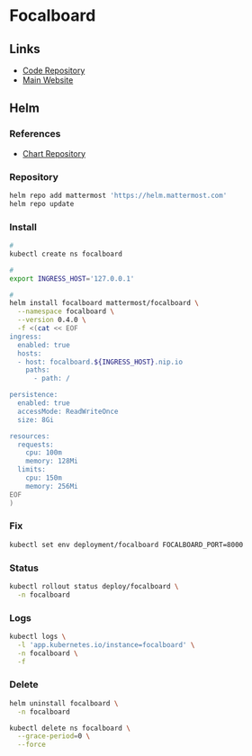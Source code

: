 # Focalboard

## Links

- [Code Repository](https://github.com/mattermost/focalboard)
- [Main Website](https://focalboard.com)

## Helm

### References

- [Chart Repository](https://github.com/mattermost/mattermost-helm/tree/master/charts/focalboard)

### Repository

```sh
helm repo add mattermost 'https://helm.mattermost.com'
helm repo update
```

### Install

```sh
#
kubectl create ns focalboard

#
export INGRESS_HOST='127.0.0.1'

#
helm install focalboard mattermost/focalboard \
  --namespace focalboard \
  --version 0.4.0 \
  -f <(cat << EOF
ingress:
  enabled: true
  hosts:
  - host: focalboard.${INGRESS_HOST}.nip.io
    paths:
      - path: /

persistence:
  enabled: true
  accessMode: ReadWriteOnce
  size: 8Gi

resources:
  requests:
    cpu: 100m
    memory: 128Mi
  limits:
    cpu: 150m
    memory: 256Mi
EOF
)
```

### Fix

```sh
kubectl set env deployment/focalboard FOCALBOARD_PORT=8000
```

### Status

```sh
kubectl rollout status deploy/focalboard \
  -n focalboard
```

### Logs

```sh
kubectl logs \
  -l 'app.kubernetes.io/instance=focalboard' \
  -n focalboard \
  -f
```

### Delete

```sh
helm uninstall focalboard \
  -n focalboard

kubectl delete ns focalboard \
  --grace-period=0 \
  --force
```
